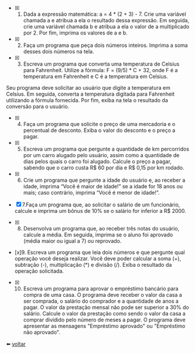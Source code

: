 - [x] 1. Dada a expressão matemática: a = 4 * (2 + 3) - 7. Crie uma variável chamada a e atribua a ela o resultado dessa expressão. Em seguida, crie uma variável chamada b e atribua a ela o valor de a multiplicado por 2. Por fim, imprima os valores de a e b.

- [x] 2. Faça um programa que peça dois números inteiros. Imprima a soma desses dois números na tela.

- [x] 3. Escreva um programa que converta uma temperatura de Celsius para Fahrenheit. Utilize a fórmula: F = (9/5) * C + 32, onde F é a temperatura em Fahrenheit e C é a temperatura em Celsius.

Seu programa deve solicitar ao usuário que digite a temperatura em Celsius. Em seguida, converta a temperatura digitada para Fahrenheit utilizando a fórmula fornecida. Por fim, exiba na tela o resultado da conversão para o usuário.

- [x] 4. Faça um programa que solicite o preço de uma mercadoria e o percentual de desconto. Exiba o valor do desconto e o preço a pagar.

- [x] 5. Escreva um programa que pergunte a quantidade de km percorridos por um carro alugado pelo usuário, assim como a quantidade de dias pelos quais o carro foi alugado. Calcule o preço a pagar, sabendo que o carro custa R$ 60 por dia e R$ 0,15 por km rodado.

- [x] 6. Crie um programa que pergunte a idade do usuário e, ao receber a idade, imprima “Você é maior de idade!” se a idade for 18 anos ou mais; caso contrário, imprima “Você é menor de idade!”.

- [x] 7.Faça um programa que, ao solicitar o salário de um funcionário, calcule e imprima um bônus de 10% se o salário for inferior a R$ 2000.

- [x] 8. Desenvolva um programa que, ao receber três notas do usuário, calcule a média. Em seguida, imprima se o aluno foi aprovado (média maior ou igual a 7) ou reprovado.

- [x]9. Escreva um programa que leia dois números e que pergunte qual operação você deseja realizar. Você deve poder calcular a soma (+), subtração (-), multiplicação (*) e divisão (/). Exiba o resultado da operação solicitada.

- [x] 10. Escreva um programa para aprovar o empréstimo bancário para compra de uma casa. O programa deve receber o valor da casa a ser comprada, o salário do comprador e a quantidade de anos a pagar. O valor da prestação mensal não pode ser superior a 30% do salário. Calcule o valor da prestação como sendo o valor da casa a comprar dividido pelo número de meses a pagar. O programa deve apresentar as mensagens "Empréstimo aprovado" ou "Empréstimo não aprovado".

:arrow_left: [voltar](../README.md)